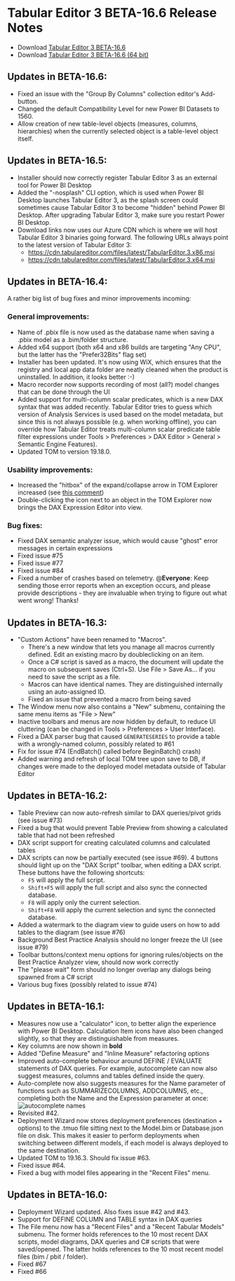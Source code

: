 # Tabular Editor 3 BETA-16.6 Release Notes

- Download [Tabular Editor 3 BETA-16.6](https://cdn.tabulareditor.com/files/TabularEditor.3.BETA-16.6.x86.msi)
- Download [Tabular Editor 3 BETA-16.6 (64 bit)](https://cdn.tabulareditor.com/files/TabularEditor.3.BETA-16.6.x64.msi)

## Updates in BETA-16.6:

- Fixed an issue with the "Group By Columns" collection editor's Add-button.
- Changed the default Compatibility Level for new Power BI Datasets to 1560.
- Allow creation of new table-level objects (measures, columns, hierarchies) when the currently selected object is a table-level object itself.

## Updates in BETA-16.5:

- Installer should now correctly register Tabular Editor 3 as an external tool for Power BI Desktop
- Added the "-nosplash" CLI option, which is used when Power BI Desktop launches Tabular Editor 3, as the splash screen could sometimes cause Tabular Editor 3 to become "hidden" behind Power BI Desktop. After upgrading Tabular Editor 3, make sure you restart Power BI Desktop.
- Download links now uses our Azure CDN which is where we will host Tabular Editor 3 binaries going forward. The following URLs always point to the latest version of Tabular Editor 3:
  - https://cdn.tabulareditor.com/files/latest/TabularEditor.3.x86.msi
  - https://cdn.tabulareditor.com/files/latest/TabularEditor.3.x64.msi

## Updates in BETA-16.4:

A rather big list of bug fixes and minor improvements incoming:

### General improvements:
- Name of .pbix file is now used as the database name when saving a .pbix model as a .bim/folder structure.
- Added x64 support (both x64 and x86 builds are targeting "Any CPU", but the latter has the "Prefer32Bits" flag set)
- Installer has been updated. It's now using WiX, which ensures that the registry and local app data folder are neatly cleaned when the product is uninstalled. In addition, it looks better :-)
- Macro recorder now supports recording of most (all?) model changes that can be done through the UI
- Added support for multi-column scalar predicates, which is a new DAX syntax that was added recently. Tabular Editor tries to guess which version of Analysis Services is used based on the model metadata, but since this is not always possible (e.g. when working offline), you can override how Tabular Editor treats multi-column scalar predicate table filter expressions under Tools > Preferences > DAX Editor > General > Semantic Engine Features).
- Updated TOM to version 19.18.0.

### Usability improvements:
- Increased the "hitbox" of the expand/collapse arrow in TOM Explorer increased (see [this comment](https://github.com/TabularEditor3/PublicPreview/issues/81#issuecomment-789637586))
- Double-clicking the icon next to an object in the TOM Explorer now brings the DAX Expression Editor into view.

### Bug fixes:
- Fixed DAX semantic analyzer issue, which would cause "ghost" error messages in certain expressions
- Fixed issue #75 
- Fixed issue #77
- Fixed issue #84
- Fixed a number of crashes based on telemetry. @**Everyone**: Keep sending those error reports when an exception occurs, and please provide descriptions - they are invaluable when trying to figure out what went wrong! Thanks!

## Updates in BETA-16.3:

- "Custom Actions" have been renamed to "Macros".
  - There's a new window that lets you manage all macros currently defined. Edit an existing macro by doubleclicking on an item.
  - Once a C# script is saved as a macro, the document will update the macro on subsequent saves (Ctrl+S). Use File > Save As... if you need to save the script as a file.
  - Macros can have identical names. They are distinguished internally using an auto-assigned ID.
  - Fixed an issue that prevented a macro from being saved
- The Window menu now also contains a "New" submenu, containing the same menu items as "File > New"
- Inactive toolbars and menus are now hidden by default, to reduce UI cluttering (can be changed in Tools > Preferences > User Interface).
- Fixed a DAX parser bug that caused `GENERATESERIES` to provide a table with a wrongly-named column, possibly related to #61
- Fix for issue #74 (EndBatch() called before BeginBatch() crash)
- Added warning and refresh of local TOM tree upon save to DB, if changes were made to the deployed model metadata outside of Tabular Editor


## Updates in BETA-16.2:

- Table Preview can now auto-refresh similar to DAX queries/pivot grids (see issue #73)
- Fixed a bug that would prevent Table Preview from showing a calculated table that had not been refreshed
- DAX script support for creating calculated columns and calculated tables
- DAX scripts can now be partially executed (see issue #69). 4 buttons should light up on the "DAX Script" toolbar, when editing a DAX script. These buttons have the following shortcuts:
  - `F5` will apply the full script.
  - `Shift+F5` will apply the full script and also sync the connected database.
  - `F8` will apply only the current selection.
  - `Shift+F8` will apply the current selection and sync the connected database.
- Added a watermark to the diagram view to guide users on how to add tables to the diagram (see issue #76)
- Background Best Practice Analysis should no longer freeze the UI (see issue #79)
- Toolbar buttons/context menu options for ignoring rules/objects on the Best Practice Analyzer view, should now work correctly
- The "please wait" form should no longer overlap any dialogs being spawned from a C# script
- Various bug fixes (possibly related to issue #74)

## Updates in BETA-16.1:

- Measures now use a "calculator" icon, to better align the experience with Power BI Desktop. Calculation Item icons have also been changed slightly, so that they are distinguishable from measures.
- Key columns are now shown in **bold**
- Added "Define Measure" and "Inline Measure" refactoring options
- Improved auto-complete behaviour around DEFINE / EVALUATE statements of DAX queries. For example, autocomplete can now also suggest measures, columns and tables defined inside the query.
- Auto-complete now also suggests measures for the Name parameter of functions such as SUMMARIZECOLUMNS, ADDCOLUMNS, etc., completing both the Name and the Expression parameter at once: 
![autocomplete names](https://user-images.githubusercontent.com/8976200/107629428-66aada80-6c62-11eb-91e4-d5528947840a.gif)
- Revisited #42.
- Deployment Wizard now stores deployment preferences (destination + options) to the .tmuo file sitting next to the Model.bim or Database.json file on disk. This makes it easier to perform deployments when switching between different models, if each model is always deployed to the same destination.
- Updated TOM to 19.16.3. Should fix issue #63.
- Fixed issue #64.
- Fixed a bug with model files appearing in the "Recent Files" menu.

## Updates in BETA-16.0:

- Deployment Wizard updated. Also fixes issue #42 and #43.
- Support for DEFINE COLUMN and TABLE syntax in DAX queries
- The File menu now has a "Recent Files" and a "Recent Tabular Models" submenu. The former holds references to the 10 most recent DAX scripts, model diagrams, DAX queries and C# scripts that were saved/opened. The latter holds references to the 10 most recent model files (bim / pbit / folder).
- Fixed #67 
- Fixed #66 